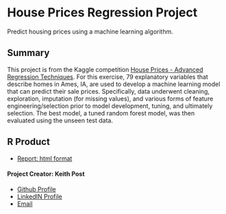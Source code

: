 # **House Prices Regression Project**
Predict housing prices using a machine learning algorithm.

## Summary
This project is from the Kaggle competition [House Prices - Advanced Regression Techniques](https://www.kaggle.com/competitions/house-prices-advanced-regression-techniques). For this exercise, 79 explanatory variables that describe homes in Ames, IA, are used to develop a machine learning model that can predict their sale prices. Specifically, data underwent cleaning, exploration,
imputation (for missing values), and various forms of feature engineering/selection prior to model development, tuning, and ultimately selection. The best model, a tuned random forest model, was then evaluated using the unseen test data.


## R Product
+ [Report: html format](https://github.com/kpost34/house_prices/blob/master/index.html) 


#### **Project Creator: Keith Post**
+ [Github Profile](https://github.com/kpost34) 
+ [LinkedIN Profile](https://www.linkedin.com/in/keith-post/)
+ [Email](mailto:keithhpost@gmail.com)



